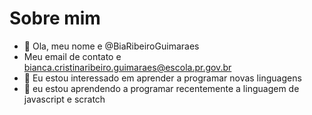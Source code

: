 # Sobre mim
- 👋 Ola, meu nome e @BiaRibeiroGuimaraes
-    Meu email de contato e bianca.cristinaribeiro.guimaraes@escola.pr.gov.br 
- 👀 Eu estou interessado em aprender a programar novas linguagens
- 🌱 eu estou aprendendo a programar recentemente a linguagem de javascript e scratch



